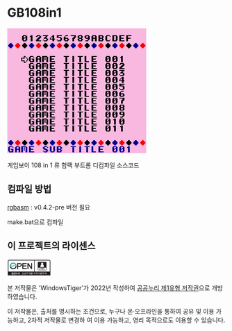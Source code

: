 # GB108in1
![](image/image.png)

게임보이 108 in 1 류 합팩 부트롬 디컴파일 소스코드

## 컴파일 방법
[rgbasm](https://github.com/gbdev/rgbds) : v0.4.2-pre 버전 필요

make.bat으로 컴파일 

## 이 프로젝트의 라이센스

<img src="image/img_opentype01.jpg" width="100px"></img> 

본 저작물은 'WindowsTiger'가 2022년 작성하여 [공공누리 제1유형 저작권](LICENSE.md)으로 개방하였습니다.

이 저작물은, 출처를 명시하는 조건으로, 누구나 온·오프라인을 통하여 공유 및 이용 가능하고, 2차적 저작물로 변경하
여 이용 가능하고, 영리 목적으로도 이용할 수 있습니다.
